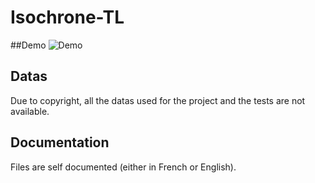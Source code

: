 # Isochrone-TL
##Demo
![Demo](https://github.com/lamourj/IsochroneTL/blob/master/data/Isochrone_Demo.gif)

## Datas
Due to copyright, all the datas used for the project and the tests are not available.

## Documentation
Files are self documented (either in French or English). 
